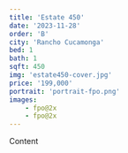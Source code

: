 ```yaml
---
title: 'Estate 450'
date: '2023-11-28'
order: 'B'
city: 'Rancho Cucamonga'
bed: 1
bath: 1
sqft: 450
img: 'estate450-cover.jpg'
price: '199,000'
portrait: 'portrait-fpo.png'
images:
    - fpo@2x
    - fpo@2x
---
```


Content
